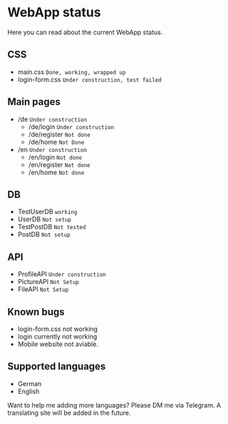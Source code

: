 # WebApp status
Here you can read about the current WebApp status.

## CSS
- main.css `Done, working, wrapped up`
- login-form.css `Under construction, test failed`

## Main pages
- /de `Under construction`
  - /de/login `Under construction`
  - /de/register `Not done`
  - /de/home `Not Done`
- /en `Under construction`
  - /en/login `Not done`
  - /en/register `Not done`
  - /en/home `Not done`

## DB
- TestUserDB `working`
- UserDB `Not setup`
- TestPostDB `Not tested`
- PostDB `Not setup`

## API
- ProfileAPI `Under construction`
- PictureAPI `Not Setup`
- FileAPI `Not Setup`

## Known bugs
- login-form.css not working
- login currently not working
- Mobile website not aviable.

## Supported languages
- German
- English

Want to help me adding more languages? Please DM me via Telegram. A translating site will be added in the future.

